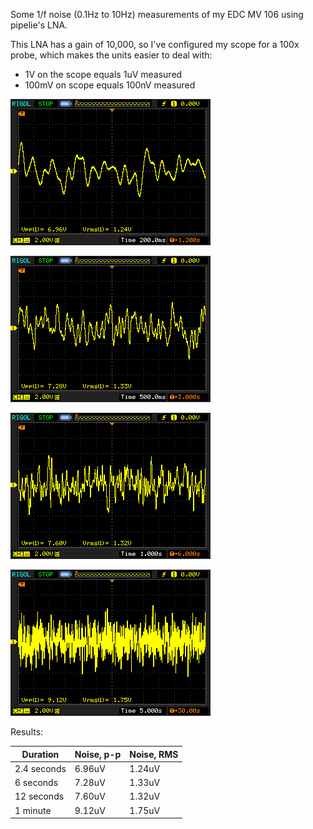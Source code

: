 Some 1/f noise (0.1Hz to 10Hz) measurements of my EDC MV 106 using pipelie's LNA.

This LNA has a gain of 10,000, so I've configured my scope for a 100x probe,
which makes the units easier to deal with:
- 1V on the scope equals 1uV measured
- 100mV on scope equals 100nV measured


![](NewFile0.png)

![](NewFile1.png)

![](NewFile2.png)

![](NewFile3.png)

Results:

| Duration | Noise, p-p | Noise, RMS |
| --- | --- | --- |
| 2.4 seconds | 6.96uV | 1.24uV |
| 6 seconds | 7.28uV | 1.33uV |
| 12 seconds | 7.60uV | 1.32uV |
| 1 minute | 9.12uV | 1.75uV |
